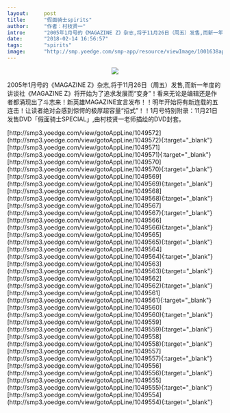 ```yaml
---
layout:     post
title:      "假面骑士spirits"
author:     "作者：村枝贤一"
intro:      "2005年1月号的《MAGAZINE Z》杂志,将于11月26日（周五）发售,而新一年度的讲谈社《MAGAZINE Z》将开始为了追求发展而“变身”！看来无论是编辑还是作者都涌现出了斗志来！新英雄MAGAZINE宣言发布！！明年开始将有新连载的五连击！让读者绝对会感到惊愕的极厚超容量“招式”！！1月号特别附录：11月21日发售DVD「假面骑士SPECIAL」,由村枝贤一老师描绘的DVD封套。"
date:       "2018-02-14 16:56:57"
tags:       "spirits"
image:      "http://smp.yoedge.com/smp-app/resource/viewImage/1001638appline.png"
---
```

<div style="text-align: center">
<p><img src="http://smp.yoedge.com/smp-app/resource/viewImage/1001638appline.png"/></p>
</div>
<p class="post-meta">
<span>2005年1月号的《MAGAZINE Z》杂志,将于11月26日（周五）发售,而新一年度的讲谈社《MAGAZINE Z》将开始为了追求发展而“变身”！看来无论是编辑还是作者都涌现出了斗志来！新英雄MAGAZINE宣言发布！！明年开始将有新连载的五连击！让读者绝对会感到惊愕的极厚超容量“招式”！！1月号特别附录：11月21日发售DVD「假面骑士SPECIAL」,由村枝贤一老师描绘的DVD封套。</span>
</p>
[http://smp3.yoedge.com/view/gotoAppLine/1049572](http://smp3.yoedge.com/view/gotoAppLine/1049572){:target="_blank"}
[http://smp3.yoedge.com/view/gotoAppLine/1049571](http://smp3.yoedge.com/view/gotoAppLine/1049571){:target="_blank"}
[http://smp3.yoedge.com/view/gotoAppLine/1049570](http://smp3.yoedge.com/view/gotoAppLine/1049570){:target="_blank"}
[http://smp3.yoedge.com/view/gotoAppLine/1049569](http://smp3.yoedge.com/view/gotoAppLine/1049569){:target="_blank"}
[http://smp3.yoedge.com/view/gotoAppLine/1049568](http://smp3.yoedge.com/view/gotoAppLine/1049568){:target="_blank"}
[http://smp3.yoedge.com/view/gotoAppLine/1049567](http://smp3.yoedge.com/view/gotoAppLine/1049567){:target="_blank"}
[http://smp3.yoedge.com/view/gotoAppLine/1049566](http://smp3.yoedge.com/view/gotoAppLine/1049566){:target="_blank"}
[http://smp3.yoedge.com/view/gotoAppLine/1049565](http://smp3.yoedge.com/view/gotoAppLine/1049565){:target="_blank"}
[http://smp3.yoedge.com/view/gotoAppLine/1049564](http://smp3.yoedge.com/view/gotoAppLine/1049564){:target="_blank"}
[http://smp3.yoedge.com/view/gotoAppLine/1049563](http://smp3.yoedge.com/view/gotoAppLine/1049563){:target="_blank"}
[http://smp3.yoedge.com/view/gotoAppLine/1049562](http://smp3.yoedge.com/view/gotoAppLine/1049562){:target="_blank"}
[http://smp3.yoedge.com/view/gotoAppLine/1049561](http://smp3.yoedge.com/view/gotoAppLine/1049561){:target="_blank"}
[http://smp3.yoedge.com/view/gotoAppLine/1049560](http://smp3.yoedge.com/view/gotoAppLine/1049560){:target="_blank"}
[http://smp3.yoedge.com/view/gotoAppLine/1049559](http://smp3.yoedge.com/view/gotoAppLine/1049559){:target="_blank"}
[http://smp3.yoedge.com/view/gotoAppLine/1049558](http://smp3.yoedge.com/view/gotoAppLine/1049558){:target="_blank"}
[http://smp3.yoedge.com/view/gotoAppLine/1049557](http://smp3.yoedge.com/view/gotoAppLine/1049557){:target="_blank"}
[http://smp3.yoedge.com/view/gotoAppLine/1049556](http://smp3.yoedge.com/view/gotoAppLine/1049556){:target="_blank"}
[http://smp3.yoedge.com/view/gotoAppLine/1049555](http://smp3.yoedge.com/view/gotoAppLine/1049555){:target="_blank"}
[http://smp3.yoedge.com/view/gotoAppLine/1049554](http://smp3.yoedge.com/view/gotoAppLine/1049554){:target="_blank"}


